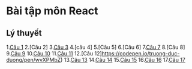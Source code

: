 # Bài tập môn React
## Lý thuyết
1.[Câu 1](https://codesandbox.io/s/cau-1-o8dh2f)
2.[Câu 2]
3.[Câu 3](https://codesandbox.io/s/cau-3-qlhgee)
4.[câu 4]
5.[Câu 5]
6.[Câu 6]
7.[Câu 7](https://codesandbox.io/s/cau-7-dl3diq)
8.[Câu 8]
9.[Câu 9](https://codepen.io/truong-duc-duong/pen/MWXOywe)
10.[Câu 10](https://codepen.io/truong-duc-duong/pen/bGKqpNa)
11.[Câu 11](https://codepen.io/truong-duc-duong/pen/ExRWPMJ)
12.[Câu 12]https://codepen.io/truong-duc-duong/pen/wvXPMbZ)
13.[Câu 13](https://codepen.io/truong-duc-duong/pen/abKLGEp)
14.[Câu 14](https://codepen.io/truong-duc-duong/pen/wvXPGvL)
15.[Câu 15](https://codepen.io/truong-duc-duong/pen/RwJjrYy)
16.[Câu 16](https://codepen.io/truong-duc-duong/pen/OJEvdLx)
17.[Câu 17](https://codepen.io/truong-duc-duong/pen/oNyoxqQ)
